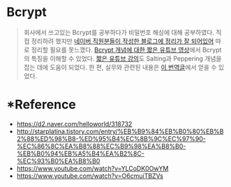 
# Bcrypt
>회사에서 쓰고있는 Bcrypt를 공부하다가 비밀번호 해싱에 대해 공부하였다.
>직접 정리하려 했지만 [네이버 직원분들이 작성한 블로그에 정리가 잘 되어있어](https://d2.naver.com/helloworld/318732) 따로 정리할 필요를 못느꼈다.
>[Bcrypt 개념에 대한 짧은 유튜브 영상](https://www.youtube.com/watch?v=O6cmuiTBZVs)에서 Bcrypt의 특징을 이해할 수 있었다.
>[짧은 유튜브 강의](https://www.youtube.com/watch?v=YLCoDK0OwYM)도 Salting과 Peppering 개념을 잡는 데에 도움이 되었다.
>한 편, 실무와 관련된 내용은 [이 번역글](http://starplatina.tistory.com/entry/%EB%B9%84%EB%B0%80%EB%B2%88%ED%98%B8-%ED%95%B4%EC%8B%9C%EC%97%90-%EC%86%8C%EA%B8%88%EC%B9%98%EA%B8%B0-%EB%B0%94%EB%A5%B4%EA%B2%8C-%EC%93%B0%EA%B8%B0)에서 얻을 수 있었다.

# *Reference
- https://d2.naver.com/helloworld/318732
- http://starplatina.tistory.com/entry/%EB%B9%84%EB%B0%80%EB%B2%88%ED%98%B8-%ED%95%B4%EC%8B%9C%EC%97%90-%EC%86%8C%EA%B8%88%EC%B9%98%EA%B8%B0-%EB%B0%94%EB%A5%B4%EA%B2%8C-%EC%93%B0%EA%B8%B0
- https://www.youtube.com/watch?v=YLCoDK0OwYM
- https://www.youtube.com/watch?v=O6cmuiTBZVs
